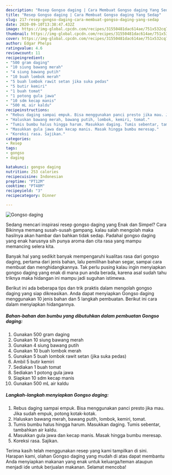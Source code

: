 ```yaml
---
description: "Resep Gongso daging | Cara Membuat Gongso daging Yang Sedap"
title: "Resep Gongso daging | Cara Membuat Gongso daging Yang Sedap"
slug: 217-resep-gongso-daging-cara-membuat-gongso-daging-yang-sedap
date: 2020-09-10T13:38:47.432Z
image: https://img-global.cpcdn.com/recipes/31550481dac614ae/751x532cq70/gongso-daging-foto-resep-utama.jpg
thumbnail: https://img-global.cpcdn.com/recipes/31550481dac614ae/751x532cq70/gongso-daging-foto-resep-utama.jpg
cover: https://img-global.cpcdn.com/recipes/31550481dac614ae/751x532cq70/gongso-daging-foto-resep-utama.jpg
author: Edgar Phelps
ratingvalue: 4.6
reviewcount: 11
recipeingredient:
- "500 gram daging"
- "10 siung bawang merah"
- "4 siung bawang putih"
- "10 buah lombok merah"
- "5 buah lombok rawit setan jika suka pedas"
- "5 butir kemiri"
- "1 buah tomat"
- "1 potong gula jawa"
- "10 sdm kecap manis"
- "500 mL air kaldu"
recipeinstructions:
- "Rebus daging sampai empuk. Bisa menggunakan panci presto jika mau. Jika sudah empuk, potong kotak-kotak."
- "Haluskan bawang merah, bawang putih, lombok, kemiri, tomat."
- "Tumis bumbu halus hingga harum. Masukkan daging. Tumis sebentar, tambahkan air kaldu."
- "Masukkan gula jawa dan kecap manis. Masak hingga bumbu meresap."
- "Koreksi rasa. Sajikan."
categories:
- Resep
tags:
- gongso
- daging

katakunci: gongso daging 
nutrition: 253 calories
recipecuisine: Indonesian
preptime: "PT12M"
cooktime: "PT48M"
recipeyield: "3"
recipecategory: Dinner

---
```



![Gongso daging](https://img-global.cpcdn.com/recipes/31550481dac614ae/751x532cq70/gongso-daging-foto-resep-utama.jpg)

Sedang mencari inspirasi resep gongso daging yang Enak dan Simpel? Cara Bikinnya memang susah-susah gampang. kalau salah mengolah maka hasilnya akan hambar dan bahkan tidak sedap. Padahal gongso daging yang enak harusnya sih punya aroma dan cita rasa yang mampu memancing selera kita.

Banyak hal yang sedikit banyak mempengaruhi kualitas rasa dari gongso daging, pertama dari jenis bahan, lalu pemilihan bahan segar, sampai cara membuat dan menghidangkannya. Tak perlu pusing kalau ingin menyiapkan gongso daging yang enak di mana pun anda berada, karena asal sudah tahu triknya maka hidangan ini mampu jadi suguhan istimewa.




Berikut ini ada beberapa tips dan trik praktis dalam mengolah gongso daging yang siap dikreasikan. Anda dapat menyiapkan Gongso daging menggunakan 10 jenis bahan dan 5 langkah pembuatan. Berikut ini cara dalam menyiapkan hidangannya.

<!--inarticleads1-->

##### Bahan-bahan dan bumbu yang dibutuhkan dalam pembuatan Gongso daging:

1. Gunakan 500 gram daging
1. Gunakan 10 siung bawang merah
1. Gunakan 4 siung bawang putih
1. Gunakan 10 buah lombok merah
1. Gunakan 5 buah lombok rawit setan (jika suka pedas)
1. Ambil 5 butir kemiri
1. Sediakan 1 buah tomat
1. Sediakan 1 potong gula jawa
1. Siapkan 10 sdm kecap manis
1. Gunakan 500 mL air kaldu




<!--inarticleads2-->

##### Langkah-langkah menyiapkan Gongso daging:

1. Rebus daging sampai empuk. Bisa menggunakan panci presto jika mau. Jika sudah empuk, potong kotak-kotak.
1. Haluskan bawang merah, bawang putih, lombok, kemiri, tomat.
1. Tumis bumbu halus hingga harum. Masukkan daging. Tumis sebentar, tambahkan air kaldu.
1. Masukkan gula jawa dan kecap manis. Masak hingga bumbu meresap.
1. Koreksi rasa. Sajikan.




Terima kasih telah menggunakan resep yang kami tampilkan di sini. Harapan kami, olahan Gongso daging yang mudah di atas dapat membantu Anda menyiapkan makanan yang enak untuk keluarga/teman ataupun menjadi ide untuk berjualan makanan. Selamat mencoba!
